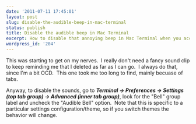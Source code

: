 ```yaml
---
date: '2011-07-11 17:45:01'
layout: post
slug: disable-the-audible-beep-in-mac-terminal
status: publish
title: Disable the audible beep in Mac Terminal
excerpt: How to disable that annoying beep in Mac Terminal when you accidentally hit the wrong key.
wordpress_id: '204'
---
```




This was starting to get on my nerves.  I really don't need a fancy sound clip to keep reminding me that I deleted as far as I can go.  I always do that, since I'm a bit OCD.  This one took me too long to find, mainly becuase of tabs.

Anyway, to disable the sounds, go to **_Terminal -> Preferences -> Settings (top tab group) -> Advanced (inner tab group)_**, look for the "Bell" group label and uncheck the "Audible Bell" option.  Note that this is specific to a particular settings configuration/theme, so if you switch themes the behavior will change.


